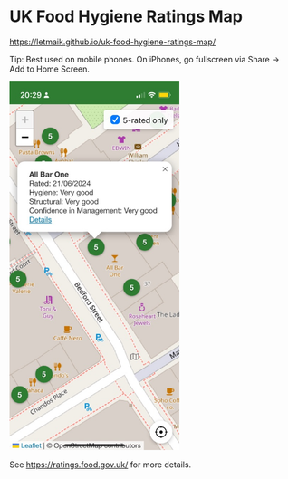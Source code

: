# UK Food Hygiene Ratings Map

https://letmaik.github.io/uk-food-hygiene-ratings-map/

Tip: Best used on mobile phones. On iPhones, go fullscreen via Share -> Add to Home Screen.

<img src="ios-screenshot.jpg" width=300 alt="iPhone screenshot" />

See https://ratings.food.gov.uk/ for more details.
